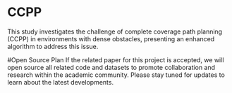 # CCPP
This study investigates the challenge of complete coverage path planning (CCPP) in environments with dense obstacles, presenting an enhanced algorithm to address this issue.

#Open Source Plan
If the related paper for this project is accepted, we will open source all related code and datasets to promote collaboration and research within the academic community. Please stay tuned for updates to learn about the latest developments.
